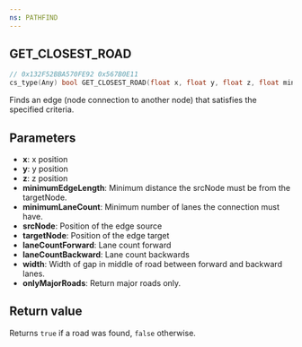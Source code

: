 ```yaml
---
ns: PATHFIND
---
```

## GET_CLOSEST_ROAD

```c
// 0x132F52BBA570FE92 0x567B0E11
cs_type(Any) bool GET_CLOSEST_ROAD(float x, float y, float z, float minimumEdgeLength, int minimumLaneCount, Vector3* srcNode, Vector3* targetNode, int* laneCountForward, int* laneCountBackward, float* width, BOOL onlyMajorRoads);
```

Finds an edge (node connection to another node) that satisfies the specified criteria.

## Parameters
* **x**: x position
* **y**: y position
* **z**: z position
* **minimumEdgeLength**: Minimum distance the srcNode must be from the targetNode.
* **minimumLaneCount**: Minimum number of lanes the connection must have.
* **srcNode**: Position of the edge source
* **targetNode**: Position of the edge target
* **laneCountForward**: Lane count forward
* **laneCountBackward**: Lane count backwards
* **width**: Width of gap in middle of road between forward and backward lanes.
* **onlyMajorRoads**: Return major roads only.

## Return value
Returns `true` if a road was found, `false` otherwise.
